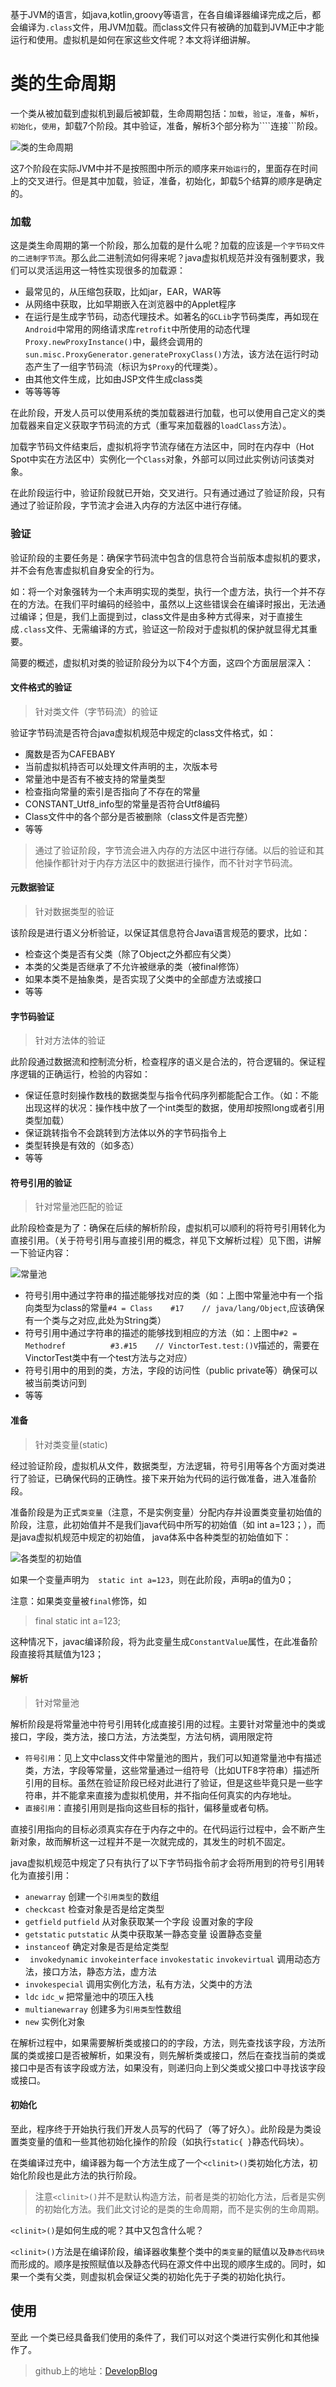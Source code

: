 基于JVM的语言，如java,kotlin,groovy等语言，在各自编译器编译完成之后，都会编译为```.class```文件，用JVM加载。而class文件只有被确的加载到JVM正中才能运行和使用。虚拟机是如何在家这些文件呢？本文将详细讲解。

# 类的生命周期

一个类从被加载到虚拟机到最后被卸载，生命周期包括：```加载```，```验证```，```准备```，```解析```，```初始化```，```使用```，卸载7个阶段。其中验证，准备，解析3个部分称为````连接```阶段。

![类的生命周期](http://upload-images.jianshu.io/upload_images/1583231-143bb3a388527936.png?imageMogr2/auto-orient/strip%7CimageView2/2/w/1240)

这7个阶段在实际JVM中并不是按照图中所示的顺序来```开始运行```的，里面存在时间上的交叉进行。但是其中加载，验证，准备，初始化，卸载5个结算的顺序是确定的。

### 加载

这是类生命周期的第一个阶段，那么加载的是什么呢？加载的应该是```一个字节码文件的二进制字节流```。那么此二进制流如何得来呢？java虚拟机规范并没有强制要求，我们可以灵活运用这一特性实现很多的加载源：

* 最常见的，从压缩包获取，比如jar，EAR，WAR等
* 从网络中获取，比如早期嵌入在浏览器中的Applet程序
* 在运行是生成字节码，动态代理技术。如著名的```GCLib```字节码类库，再如现在```Android```中常用的网络请求库```retrofit```中所使用的动态代理```Proxy.newProxyInstance()```中，最终会调用的```sun.misc.ProxyGenerator.generateProxyClass()```方法，该方法在运行时动态产生了一组字节码流（标识为```$Proxy```的代理类）。
* 由其他文件生成，比如由JSP文件生成class类
* 等等等等

在此阶段，开发人员可以使用系统的类加载器进行加载，也可以使用自己定义的类加载器来自定义获取字节码流的方式（重写来加载器的```loadClass```方法）。

加载字节码文件结束后，虚拟机将字节流存储在方法区中，同时在内存中（Hot Spot中实在方法区中）实例化一个```Class```对象，外部可以同过此实例访问该类对象。

在此阶段运行中，验证阶段就已开始，交叉进行。只有通过通过了验证阶段，只有通过了验证阶段，字节流才会进入内存的方法区中进行存储。

### 验证

验证阶段的主要任务是：确保字节码流中包含的信息符合当前版本虚拟机的要求，并不会有危害虚拟机自身安全的行为。

如：将一个对象强转为一个未声明实现的类型，执行一个虚方法，执行一个并不存在的方法。在我们平时编码的经验中，虽然以上这些错误会在编译时报出，无法通过编译；但是，我们上面提到过，class文件是由多种方式得来，对于直接生成```.class```文件、无需编译的方式，验证这一阶段对于虚拟机的保护就显得尤其重要。


简要的概述，虚拟机对类的验证阶段分为以下4个方面，这四个方面层层深入：

#### 文件格式的验证

>针对类文件（字节码流）的验证

验证字节码流是否符合java虚拟机规范中规定的class文件格式，如：
* 魔数是否为CAFEBABY
* 当前虚拟机持否可以处理文件声明的主，次版本号
* 常量池中是否有不被支持的常量类型
* 检查指向常量的索引是否指向了不存在的常量
* CONSTANT_Utf8_info型的常量是否符合Utf8编码
* Class文件中的各个部分是否被删除（class文件是否完整）
* 等等

>通过了验证阶段，字节流会进入内存的方法区中进行存储。以后的验证和其他操作都针对于内存方法区中的数据进行操作，而不针对字节码流。

#### 元数据验证

>针对数据类型的验证

该阶段是进行语义分析验证，以保证其信息符合Java语言规范的要求，比如：

* 检查这个类是否有父类（除了Object之外都应有父类）
* 本类的父类是否继承了不允许被继承的类（被final修饰）
* 如果本类不是抽象类，是否实现了父类中的全部虚方法或接口
* 等等

#### 字节码验证

>针对方法体的验证

此阶段通过数据流和控制流分析，检查程序的语义是合法的，符合逻辑的。保证程序逻辑的正确运行，检验的内容如：
* 保证任意时刻操作数栈的数据类型与指令代码序列都能配合工作。（如：不能出现这样的状况：操作栈中放了一个int类型的数据，使用却按照long或者引用类型加载）
* 保证跳转指令不会跳转到方法体以外的字节码指令上
* 类型转换是有效的（如多态）
* 等等
#### 符号引用的验证

>针对常量池匹配的验证

此阶段检查是为了：确保在后续的解析阶段，虚拟机可以顺利的将符号引用转化为直接引用。（关于符号引用与直接引用的概念，祥见下文解析过程）见下图，讲解一下验证内容：

![常量池](http://upload-images.jianshu.io/upload_images/1583231-731c7ee40cbd2392.png?imageMogr2/auto-orient/strip%7CimageView2/2/w/800)

* 符号引用中通过字符串的描述能够找对应的类（如：上图中常量池中有一个指向类型为class的常量```#4 = Class    #17    // java/lang/Object```,应该确保有一个类与之对应,此处为String类）
* 符号引用中通过字符串的描述的能够找到相应的方法（如：上图中```#2 = Methodref          #3.#15    // VinctorTest.test:()V```描述的，需要在VinctorTest类中有一个test方法与之对应）
* 符号引用中的用到的类，方法，字段的访问性（public  private等）确保可以被当前类访问到
* 等等

#### 准备

>针对类变量(static)

经过验证阶段，虚拟机从文件，数据类型，方法逻辑，符号引用等各个方面对类进行了验证，已确保代码的正确性。接下来开始为代码的运行做准备，进入准备阶段。

准备阶段是为正式```类变量```（注意，不是实例变量）分配内存并设置类变量初始值的阶段，注意，此初始值并不是我们java代码中所写的初始值（如 int a=123；），而是java虚拟机规范中规定的初始值，
java体系中各种类型的初始值如下：

![各类型的初始值](http://upload-images.jianshu.io/upload_images/1583231-803d7042c8dc56f9.png?imageMogr2/auto-orient/strip%7CimageView2/2/w/800)

如果一个变量声明为```  static int a=123```，则在此阶段，声明a的值为0；

注意：如果类变量被```final```修饰，如

>final  static int a=123;

这种情况下，javac编译阶段，将为此变量生成```ConstantValue```属性，在此准备阶段直接将其赋值为123；

#### 解析

>针对常量池

解析阶段是将常量池中符号引用转化成直接引用的过程。主要针对常量池中的类或接口，字段，类方法，接口方法，方法类型，方法句柄，调用限定符

* ```符号引用```：见上文中class文件中常量池的图片，我们可以知道常量池中有描述类，方法，字段等常量，这些常量通过一组符号（比如UTF8字符串）描述所引用的目标。虽然在验证阶段已经对此进行了验证，但是这些毕竟只是一些字符串，并不能拿来直接为虚拟机使用，并不指向任何真实的内存地址。
* ```直接引用```：直接引用则是指向这些目标的指针，偏移量或者句柄。

直接引用指向的目标必须真实存在于内存之中的。在代码运行过程中，会不断产生新对象，故而解析这一过程并不是一次就完成的，其发生的时机不固定。

java虚拟机规范中规定了只有执行了以下字节码指令前才会将所用到的符号引用转化为直接引用：
* ```anewarray```  创建一个```引用类型```的数组
* ```checkcast``` 检查对象是否是给定类型
* ```getfield```  ```putfield```   从对象获取某一个字段  设置对象的字段
* ```getstatic```  ```putstatic``` 从类中获取某一静态变量 设置静态变量
* ```instanceof``` 确定对象是否是给定类型
* ``` invokedynamic``` ```invokeinterface``` ```invokestatic``` ```invokevirtual``` 调用动态方法，接口方法，静态方法，虚方法
* ```invokespecial``` 调用实例化方法，私有方法，父类中的方法
* ```ldc```  ```idc_w```  把常量池中的项压入栈
* ```multianewarray```  创建多为```引用类型```性数组
* ```new``` 实例化对象

在解析过程中，如果需要解析类或接口的的字段，方法，则先查找该字段，方法所属的类或接口是否被解析，如果没有，则先解析类或接口，然后在查找当前的类或接口中是否有该字段或方法，如果没有，则递归向上到父类或父接口中寻找该字段或接口。

#### 初始化

至此，程序终于开始执行我们开发人员写的代码了（等了好久）。此阶段是为类设置类变量的值和一些其他初始化操作的阶段（如执行```static{ }```静态代码块）。

在类编译过充中，编译器为每一个方法生成了一个```<clinit>()```类初始化方法，初始化阶段也是此方法的执行阶段。

>注意```<clinit>()```并不是默认构造方法，前者是类的初始化方法，后者是实例的初始化方法。我们此文讨论的是类的生命周期，而不是实例的生命周期。

```<clinit>()```是如何生成的呢？其中又包含什么呢？

```<clinit>()```方法是在编译阶段，编译器收集整个类中的```类变量```的赋值以及```静态代码块```而形成的。顺序是按照赋值以及静态代码在源文件中出现的顺序生成的。同时，如果一个类有父类，则虚拟机会保证父类的初始化先于子类的初始化执行。

## 使用

至此 一个类已经具备我们使用的条件了，我们可以对这个类进行实例化和其他操作了。

>github上的地址：[DevelopBlog](https://github.com/Vinctor/DevelopBlog)
